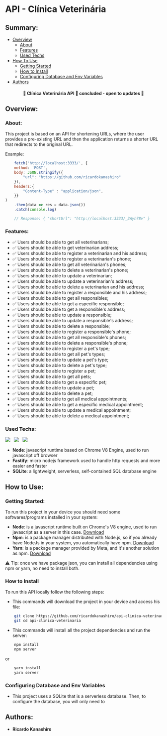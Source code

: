 # API - Clínica Veterinária

## Summary:

- [Overview](#overview)
    - [About](#about)
    - [Features](#features)
    - [Used Techs](#used-techs)
- [How To Use](#how-to-use)
    - [Getting Started](#getting-started)
    - [How to Install](#how-to-install)
    - [Configuring Database and Env Variables](#configuring-database-and-env-variables)
- [Authors](#authors)

<h4 align="center">🌟 Clínica Veterinária API 🔗 concluded - open to updates 🌟</h4>

## Overview:

### About:

This project is based on an API for shortening URLs, where the user provides a pre-existing URL and then the application 
returns a shorter URL that redirects to the original URL.

Example:

```js
    fetch('http://localhost:3333/', {
    method: 'POST', 
    body: JSON.stringify({
        "url": "https://github.com/ricardokanashiro"
    }),
    headers:{
        "Content-Type" : "application/json",
    }}
)
    .then(data => res = data.json())
    .catch(console.log)

    // Response: { "shortUrl": "http://localhost:3333/_3Ayh78v" }
```

### Features:

- ✅ Users should be able to get all veterinarians;
- ✅ Users should be able to get veterinarian address;
- ✅ Users should be able to register a veterinarian and his address;
- ✅ Users should be able to register a veterinarian's phone;
- ✅ Users should be able to get all veterinarian's phones;
- ✅ Users should be able to delete a veterinarian's phone;
- ✅ Users should be able to update a veterinarian;
- ✅ Users should be able to update a veterinarian's address;
- ✅ Users should be able to delete a veterinarian and his address;
- ✅ Users should be able to register a responsible and his address;
- ✅ Users should be able to get all responsibles;
- ✅ Users should be able to get a especific responsible;
- ✅ Users should be able to get a responsible's address;
- ✅ Users should be able to update a responsible;
- ✅ Users should be able to update a responsible's address;
- ✅ Users should be able to delete a responsible;
- ✅ Users should be able to register a responsible's phone;
- ✅ Users should be able to get all responsible's phones;
- ✅ Users should be able to delete a responsible's phone;
- ✅ Users should be able to register a pet's type;
- ✅ Users should be able to get all pet's types;
- ✅ Users should be able to update a pet's type;
- ✅ Users should be able to delete a pet's type;
- ✅ Users should be able to register a pet;
- ✅ Users should be able to get all pets;
- ✅ Users should be able to get a especific pet;
- ✅ Users should be able to update a pet;
- ✅ Users should be able to delete a pet;
- ✅ Users should be able to get all medical appointments;
- ✅ Users should be able to get a especific medical appointment;
- ✅ Users should be able to update a medical appointment;
- ✅ Users should be able to delete a medical appointment;

### Used Techs:

<a href="https://nodejs.org/docs/latest/api/"><img src="https://img.shields.io/badge/Node.js-000?style=for-the-badge&logo=node.js&logoColor=43853D" /></a>
&nbsp;
<a href="https://fastify.dev/docs/latest/"><img src="https://img.shields.io/badge/Fastify-000?style=for-the-badge&logo=fastify&logoColor=white" /></a>
&nbsp;
<a href="https://dev.mysql.com/doc/"><img src="https://img.shields.io/badge/PostgreSQL-000?style=for-the-badge&logo=postgresql&logoColor=316192" /></a>

- <b>Node</b>: javascript runtime based on Chrome V8 Engine, used to run javascript off browser
- <b>Fastify</b>: micro nodejs framework used to handle http requests and more easier and faster
- <b>SQLite</b>: a lightweight, serverless, self-contained SQL database engine

## How to Use:

### Getting Started:

To run this project in your device you should need some softwares/programs installed in your system:

- <b>Node</b>: is a javascript runtime built on Chrome's V8 engine, used to run javascript as a server in this case. <a href="https://nodejs.org/en/download">Download</a>
- <b>Npm</b>: is a package manager distributed with Node.js, so if you already have NodeJs in your system, you automatically have npm. <a href="https://nodejs.org/en/download">Download</a>
- <b>Yarn</b>: is a package manager provided by Meta, and it's another solution as npm. <a href="https://classic.yarnpkg.com/lang/en/docs/install/#windows-stable">Download</a>

⚠️ Tip: once we have package json, you can install all dependencies using npm or yarn, no need to install both.

### How to Install

To run this API locally follow the following steps:

- This commands will download the project in your device and access his file:

```bash
    git clone https://github.com/ricardokanashiro/api-clinica-veterinaria.git
    git cd api-clinica-veterinaria
```

- This commands will install all the project dependencies and run the server:

```bash
    npm install
    npm server
```

or 

```bash
    yarn install
    yarn server
```

### Configuring Database and Env Variables

- This project uses a SQLite that is a serverless database. Then, to configure the database, you will only need to 

## Authors:

- <b>Ricardo Kanashiro</b>